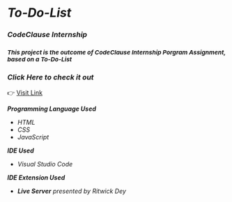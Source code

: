 # *To-Do-List*

### *CodeClause Internship*
### <sub>*This project is the outcome of CodeClause Internship Porgram Assignment, based on a To-Do-List*</sub>

### *Click Here to check it out*
👉  [Visit Link](https://sarkartanmoy04.github.io/To-Do-List/)

 ***Programming Language Used***
 + *HTML*
 + *CSS*
 + *JavaScript*


***IDE Used***
- *Visual Studio Code*


***IDE Extension Used***
+ ***Live Server** presented by Ritwick Dey*
